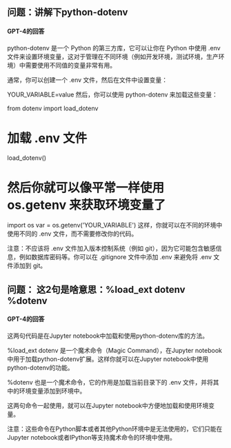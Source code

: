 
## 问题：讲解下python-dotenv

#### GPT-4的回答

python-dotenv 是一个 Python 的第三方库，它可以让你在 Python 中使用 .env 文件来设置环境变量，这对于管理在不同环境（例如开发环境，测试环境，生产环境）中需要使用不同值的变量非常有用。

通常，你可以创建一个 .env 文件，然后在文件中设置变量：

YOUR_VARIABLE=value
然后，你可以使用 python-dotenv 来加载这些变量：

from dotenv import load_dotenv

# 加载 .env 文件
load_dotenv()

# 然后你就可以像平常一样使用 os.getenv 来获取环境变量了
import os
var = os.getenv('YOUR_VARIABLE')
这样，你就可以在不同的环境中使用不同的 .env 文件，而不需要修改你的代码。

注意：不应该将 .env 文件加入版本控制系统（例如 git），因为它可能包含敏感信息，例如数据库密码等。你可以在 .gitignore 文件中添加 .env 来避免将 .env 文件添加到 git。


## 问题： 这2句是啥意思：%load_ext dotenv %dotenv

#### GPT-4的回答
这两句代码是在Jupyter notebook中加载和使用python-dotenv库的方法。

%load_ext dotenv 是一个魔术命令（Magic Command），在Jupyter notebook中用于加载python-dotenv扩展。这样你就可以在Jupyter notebook中使用python-dotenv的功能。

%dotenv 也是一个魔术命令，它的作用是加载当前目录下的 .env 文件，并将其中的环境变量添加到环境中。

这两句命令一起使用，就可以在Jupyter notebook中方便地加载和使用环境变量。

注意：这些命令在Python脚本或者其他Python环境中是无法使用的，它们只能在Jupyter notebook或者IPython等支持魔术命令的环境中使用。